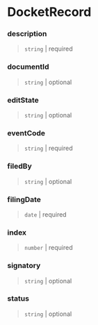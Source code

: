 # DocketRecord

### description

> `string` | required

### documentId

> `string` | optional

### editState

> `string` | optional

### eventCode

> `string` | required

### filedBy

> `string` | optional

### filingDate

> `date` | required

### index

> `number` | required

### signatory

> `string` | optional

### status

> `string` | optional

